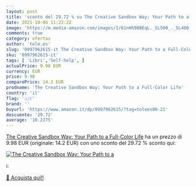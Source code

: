 ```yaml
---
layout: post
title: 'sconto del 29.72 % su The Creative Sandbox Way: Your Path to a  '
date: 2021-10-06 11:23:22
image: 'https://m.media-amazon.com/images/I/61nHh98BEqL._SL500_._SL400_.jpg'
comments: true
category: ofertas
author: 'tole.es'
slug: '0997962615-it The Creative Sandbox Way: Your Path to a Full-Color Life'
sku: '0997962615-it'
tags: [ 'Libri','Self-help', ]
actualPrice: 9.98 EUR
currency: EUR
price: 9.98
comparePrice: 14.2 EUR
prodname: 'The Creative Sandbox Way: Your Path to a Full-Color Life'
country: 'it'
flag: '🇮🇹'
brand: ''
buyurl: 'https://www.amazon.it/dp/0997962615/?tag=tolees00-21'
descuento: '29.72'
average: '10.2275'
---
```


[The Creative Sandbox Way: Your Path to a Full-Color Life](https://www.amazon.it/dp/0997962615/?tag=tolees00-21) ha un prezzo di 9.98 EUR (originale: 14.2 EUR) con uno sconto del 29.72 % sconto qui:

[![The Creative Sandbox Way: Your Path to a](https://m.media-amazon.com/images/I/61nHh98BEqL._SL500_._SL400_.jpg)](https://www.amazon.it/dp/0997962615/?tag=tolees00-21)

ℹ️:


[🛒 Acquista qui!!](https://www.amazon.it/dp/0997962615/?tag=tolees00-21)
